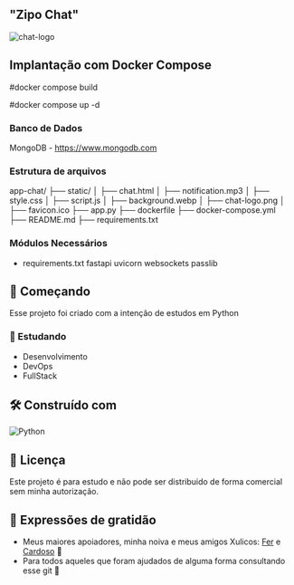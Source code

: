 ## "Zipo Chat"

![chat-logo](https://github.com/user-attachments/assets/9a6003a0-50ec-4458-ba53-1dc4cef94b2c)

## Implantação com Docker Compose

#docker compose build 

#docker compose up -d

### Banco de Dados 

MongoDB - https://www.mongodb.com

### Estrutura de arquivos

app-chat/
├── static/
│   ├── chat.html
│   ├── notification.mp3
│   ├── style.css
│   ├── script.js
│   ├── background.webp
│   ├── chat-logo.png
│   ├── favicon.ico
├── app.py
├── dockerfile
├── docker-compose.yml
├── README.md
├── requirements.txt

### Módulos Necessários

* requirements.txt
fastapi
uvicorn
websockets
passlib

## 🚀 Começando

Esse projeto foi criado com a intenção de estudos em Python 

### 🔩 Estudando

- Desenvolvimento
- DevOps
- FullStack

## 🛠️ Construído com

![Python](https://img.shields.io/badge/python-3670A0?style=for-the-badge&logo=python&logoColor=ffdd54)

## 📄 Licença

Este projeto é para estudo e não pode ser distribuido de forma comercial sem minha autorização.

## 🎁 Expressões de gratidão

* Meus maiores apoiadores, minha noiva e meus amigos Xulicos: [Fer](https://github.com/fernandopinheiroserra) e [Cardoso](https://github.com/gabrielcardoso13) 🍺
* Para todos aqueles que foram ajudados de alguma forma consultando esse git 🔩
